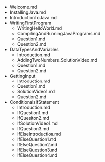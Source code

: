 - Welcome.md
- InstallingJava.md
- IntroductionToJava.md
- WritingFirstProgram
  - WritingHelloWorld.md
  - CompilingAndRunningJavaPrograms.md
  - Question1.md
  - Question2.md
- DataTypesAndVariables
  - Introduction.md
  - AddingTwoNumbers_SolutionVideo.md
  - Question1.md
  - Question2.md
- GettingInput
  - Introduction.md
  - Question1.md
  - SolutionVideo1.md
  - Question2.md
- ConditionalsIfStatement
  - Introduction.md
  - IfQuestion1.md
  - IfQuesiton2.md
  - IfSolutionVideo1.md
  - IfQuestion3.md
  - IfElseIntroduction.md
  - IfElseQuestion1.md
  - IfElseQuestion2.md
  - IfElseQuestion3.md
  - IfElseQuestion4.md
